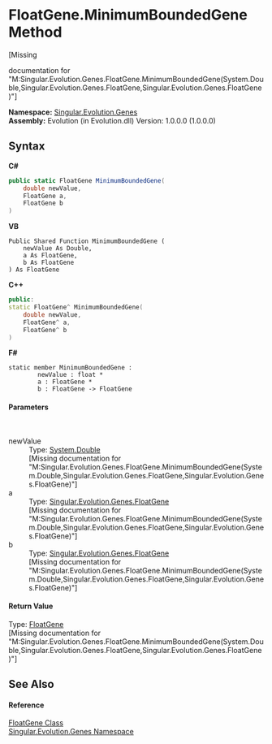 # FloatGene.MinimumBoundedGene Method 
 

\[Missing <summary> documentation for "M:Singular.Evolution.Genes.FloatGene.MinimumBoundedGene(System.Double,Singular.Evolution.Genes.FloatGene,Singular.Evolution.Genes.FloatGene)"\]

**Namespace:**&nbsp;<a href="c9a39aef-d3b0-be3b-cda0-1d7eb5bdd4e1">Singular.Evolution.Genes</a><br />**Assembly:**&nbsp;Evolution (in Evolution.dll) Version: 1.0.0.0 (1.0.0.0)

## Syntax

**C#**<br />
``` C#
public static FloatGene MinimumBoundedGene(
	double newValue,
	FloatGene a,
	FloatGene b
)
```

**VB**<br />
``` VB
Public Shared Function MinimumBoundedGene ( 
	newValue As Double,
	a As FloatGene,
	b As FloatGene
) As FloatGene
```

**C++**<br />
``` C++
public:
static FloatGene^ MinimumBoundedGene(
	double newValue, 
	FloatGene^ a, 
	FloatGene^ b
)
```

**F#**<br />
``` F#
static member MinimumBoundedGene : 
        newValue : float * 
        a : FloatGene * 
        b : FloatGene -> FloatGene 

```


#### Parameters
&nbsp;<dl><dt>newValue</dt><dd>Type: <a href="http://msdn2.microsoft.com/en-us/library/643eft0t" target="_blank">System.Double</a><br />\[Missing <param name="newValue"/> documentation for "M:Singular.Evolution.Genes.FloatGene.MinimumBoundedGene(System.Double,Singular.Evolution.Genes.FloatGene,Singular.Evolution.Genes.FloatGene)"\]</dd><dt>a</dt><dd>Type: <a href="0669b42b-c8df-2480-a278-6e83e27b51b7">Singular.Evolution.Genes.FloatGene</a><br />\[Missing <param name="a"/> documentation for "M:Singular.Evolution.Genes.FloatGene.MinimumBoundedGene(System.Double,Singular.Evolution.Genes.FloatGene,Singular.Evolution.Genes.FloatGene)"\]</dd><dt>b</dt><dd>Type: <a href="0669b42b-c8df-2480-a278-6e83e27b51b7">Singular.Evolution.Genes.FloatGene</a><br />\[Missing <param name="b"/> documentation for "M:Singular.Evolution.Genes.FloatGene.MinimumBoundedGene(System.Double,Singular.Evolution.Genes.FloatGene,Singular.Evolution.Genes.FloatGene)"\]</dd></dl>

#### Return Value
Type: <a href="0669b42b-c8df-2480-a278-6e83e27b51b7">FloatGene</a><br />\[Missing <returns> documentation for "M:Singular.Evolution.Genes.FloatGene.MinimumBoundedGene(System.Double,Singular.Evolution.Genes.FloatGene,Singular.Evolution.Genes.FloatGene)"\]

## See Also


#### Reference
<a href="0669b42b-c8df-2480-a278-6e83e27b51b7">FloatGene Class</a><br /><a href="c9a39aef-d3b0-be3b-cda0-1d7eb5bdd4e1">Singular.Evolution.Genes Namespace</a><br />